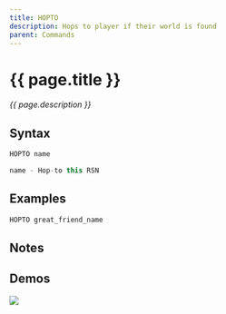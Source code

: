 ```yaml
---
title: HOPTO
description: Hops to player if their world is found
parent: Commands
---
```


# {{ page.title }}

_{{ page.description }}_

## Syntax

```java
HOPTO name 

name - Hop-to this RSN
```

## Examples

```java
HOPTO great_friend_name
```

## Notes


## Demos

![](N/A)


